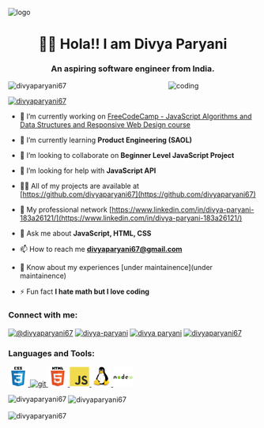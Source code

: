 ![logo](https://github.com/divyaparyani67/divyaparyani67/blob/main/Divya%20Paryani%20(1).gif)
<h1 align="center">👩‍💻 Hola!! I am Divya Paryani</h1>
<h3 align="center">  An aspiring software engineer from India.</h3>

<img align="right" alt="coding" width= "180" src="https://cdn.dribbble.com/users/1848694/screenshots/4452371/dribdesgindeskgif.gif">

<p align="left"> <img src="https://komarev.com/ghpvc/?username=divyaparyani67&label=Profile%20views&color=0e75b6&style=flat" alt="divyaparyani67" /> </p>

<p align="left"> <a href="https://github.com/ryo-ma/github-profile-trophy"><img src="https://github-profile-trophy.vercel.app/?username=divyaparyani67" alt="divyaparyani67" /></a> </p>

- 🔭 I’m currently working on [FreeCodeCamp - JavaScript Algorithms and Data Structures and Responsive Web Design course](https://www.freecodecamp.org/divyaparyani67)

- 🌱 I’m currently learning **Product Engineering (SAOL)**

- 👯 I’m looking to collaborate on **Beginner Level JavaScript Project**

- 🤝 I’m looking for help with **JavaScript API**

- 👨‍💻 All of my projects are available at [https://github.com/divyaparyani67](https://github.com/divyaparyani67)

- 📝 My professional network [https://www.linkedin.com/in/divya-paryani-183a26121/](https://www.linkedin.com/in/divya-paryani-183a26121/)

- 💬 Ask me about **JavaScript, HTML, CSS**

- 📫 How to reach me **divyaparyani67@gmail.com**

- 📄 Know about my experiences [under maintainence](under maintainence)

- ⚡ Fun fact **I hate math but I love coding**

<h3 align="left">Connect with me:</h3>
<p align="left">
<a href="https://codepen.io/@divyaparyani67" target="blank"><img align="center" src="https://raw.githubusercontent.com/rahuldkjain/github-profile-readme-generator/master/src/images/icons/Social/codepen.svg" alt="@divyaparyani67" height="30" width="40" /></a>
<a href="https://linkedin.com/in/divya-paryani" target="blank"><img align="center" src="https://raw.githubusercontent.com/rahuldkjain/github-profile-readme-generator/master/src/images/icons/Social/linked-in-alt.svg" alt="divya-paryani" height="30" width="40" /></a>
<a href="https://stackoverflow.com/users/divya paryani" target="blank"><img align="center" src="https://raw.githubusercontent.com/rahuldkjain/github-profile-readme-generator/master/src/images/icons/Social/stack-overflow.svg" alt="divya paryani" height="30" width="40" /></a>
<a href="https://codesandbox.com/divyaparyani67" target="blank"><img align="center" src="https://raw.githubusercontent.com/rahuldkjain/github-profile-readme-generator/master/src/images/icons/Social/codesandbox.svg" alt="divyaparyani67" height="30" width="40" /></a>
</p>

<h3 align="left">Languages and Tools:</h3>
<p align="left"> <a href="https://www.w3schools.com/css/" target="_blank" rel="noreferrer"> <img src="https://raw.githubusercontent.com/devicons/devicon/master/icons/css3/css3-original-wordmark.svg" alt="css3" width="40" height="40"/> </a> <a href="https://git-scm.com/" target="_blank" rel="noreferrer"> <img src="https://www.vectorlogo.zone/logos/git-scm/git-scm-icon.svg" alt="git" width="40" height="40"/> </a> <a href="https://www.w3.org/html/" target="_blank" rel="noreferrer"> <img src="https://raw.githubusercontent.com/devicons/devicon/master/icons/html5/html5-original-wordmark.svg" alt="html5" width="40" height="40"/> </a> <a href="https://developer.mozilla.org/en-US/docs/Web/JavaScript" target="_blank" rel="noreferrer"> <img src="https://raw.githubusercontent.com/devicons/devicon/master/icons/javascript/javascript-original.svg" alt="javascript" width="40" height="40"/> </a> <a href="https://www.linux.org/" target="_blank" rel="noreferrer"> <img src="https://raw.githubusercontent.com/devicons/devicon/master/icons/linux/linux-original.svg" alt="linux" width="40" height="40"/> </a> <a href="https://nodejs.org" target="_blank" rel="noreferrer"> <img src="https://raw.githubusercontent.com/devicons/devicon/master/icons/nodejs/nodejs-original-wordmark.svg" alt="nodejs" width="40" height="40"/> </a> </p>

<p><img align="left" src="https://github-readme-stats.vercel.app/api/top-langs?username=divyaparyani67&show_icons=true&locale=en&layout=compact" alt="divyaparyani67" /></p>

<p>&nbsp;<img align="center" src="https://github-readme-stats.vercel.app/api?username=divyaparyani67&show_icons=true&locale=en" alt="divyaparyani67" /></p>

<p><img align="center" src="https://github-readme-streak-stats.herokuapp.com/?user=divyaparyani67&" alt="divyaparyani67" /></p>







<!---
divyaparyani67/divyaparyani67 is a ✨ special ✨ repository because its `README.md` (this file) appears on your GitHub profile.
You can click the Preview link to take a look at your changes.
--->
